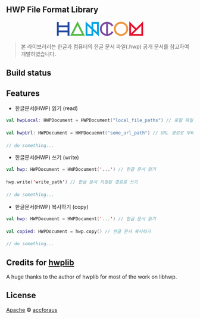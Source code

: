## HWP File Format Library

<p align="center">
    <img src="/img/hancomImg.png">
</p>

> 본 라이브러리는 한글과 컴퓨터의 한글 문서 파일(.hwp) 공개 문서를 참고하여 개발하였습니다.

## Build status


## Features

* 한글문서(HWP) 읽기 (read)
```kotlin
val hwpLocal: HWPDocument = HWPDocument("local_file_paths") // 로컬 파일 읽기

val hwpUrl: HWPDocument = HWPDocuemnt("some_url_path") // URL 경로로 부터 읽기

// do something...
```

* 한글문서(HWP) 쓰기 (write)
```kotlin
val hwp: HWPDocument = HWPDocument('...') // 한글 문서 읽기

hwp.write('write_path') // 한글 문서 지정된 경로로 쓰기

// do something...
```

* 한글문서(HWP) 복사하기 (copy)
```kotlin
val hwp: HWPDocument = HWPDocument('...') // 한글 문서 읽기

val copied: HWPDocument = hwp.copy() // 한글 문서 복사하기

// do something...
```

## Credits for [hwplib](https://github.com/neolord0/hwplib)
A huge thanks to the author of hwplib for most of the work on libhwp.

## License
[Apache](LICENSE)
© [accforaus](https://github.com/accforaus)